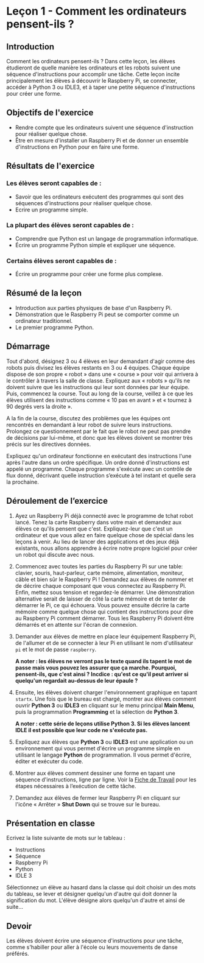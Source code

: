 # Leçon 1 - Comment les ordinateurs pensent-ils ?

## Introduction

Comment les ordinateurs pensent-ils ? Dans cette leçon, les élèves étudieront de quelle manière les ordinateurs et les robots suivent une séquence d'instructions pour accomplir une tâche. Cette leçon incite principalement les élèves à découvrir le Raspberry Pi, se connecter, accéder à Python 3 ou IDLE3, et à taper une petite séquence d'instructions pour créer une forme.

## Objectifs de l'exercice

-	Rendre compte que les ordinateurs suivent une séquence d'instruction pour réaliser quelque chose.
-	Être en mesure d'installer un Raspberry Pi et de donner un ensemble d'instructions en Python pour en faire une forme.


## Résultats de l'exercice

### Les élèves seront capables de :

- Savoir que les ordinateurs exécutent des programmes qui sont des séquences d'instructions pour réaliser quelque chose.  
- Ecrire un programme simple.

### La plupart des élèves seront capables de :

-	Comprendre que Python est un langage de programmation informatique.
-	Écrire un programme Python simple et expliquer une séquence.

### Certains élèves seront capables de :

-	Écrire un programme pour créer une forme plus complexe.

## Résumé de la leçon

-	Introduction aux parties physiques de base d'un Raspberry Pi.
-	Démonstration que le Raspberry Pi peut se comporter comme un ordinateur traditionnel.
-	Le premier programme Python.


## Démarrage

Tout d'abord, désignez 3 ou 4 élèves en leur demandant d'agir comme des robots puis divisez les élèves restants en 3 ou 4 équipes. Chaque équipe dispose de son propre « robot » dans une « course » pour voir qui arrivera à le contrôler à travers la salle de classe. Expliquez aux « robots » qu'ils ne doivent suivre que les instructions qui leur sont données par leur équipe. Puis, commencez la course. Tout au long de la course, veillez à ce que les élèves utilisent des instructions comme « 10 pas en avant » et « tournez à 90 degrés vers la droite ».

A la fin de la course, discutez des problèmes que les équipes ont rencontrés en demandant à leur robot de suivre leurs instructions. Prolongez ce questionnement par le fait que le robot ne peut pas prendre de décisions par lui-même, et donc que les élèves doivent se montrer très précis sur les directives données.

Expliquez qu'un ordinateur fonctionne en exécutant des instructions l'une après l'autre dans un ordre spécifique. Un ordre donné d'instructions est appelé un programme. Chaque programme s'exécute avec un contrôle de flux donné, décrivant quelle instruction s’exécute à tel instant et quelle sera la prochaine.


## Déroulement de l’exercice

1.	Ayez un Raspberry Pi déjà connecté avec le programme de tchat robot lancé. Tenez la carte Raspberry dans votre main et demandez aux élèves ce qu'ils pensent que c'est. Expliquez-leur que c'est un ordinateur et que vous allez en faire quelque chose de spécial dans les leçons à venir. Au lieu de lancer des applications et des jeux déjà existants, nous allons apprendre à écrire notre propre logiciel pour créer un robot qui discute avec nous.

2.	Commencez avec toutes les parties du Raspberry Pi sur une table: clavier, souris, haut-parleur, carte mémoire, alimentation, moniteur, câble et bien sûr le Raspberry Pi ! Demandez aux élèves de nommer et de décrire chaque composant que vous connectez au Raspberry Pi. Enfin, mettez sous tension et regardez-le démarrer. Une démonstration alternative serait de laisser de côté la carte mémoire et de tenter de démarrer le Pi, ce qui échouera. Vous pouvez ensuite décrire la carte mémoire comme quelque chose qui contient des instructions pour dire au Raspberry Pi comment démarrer. Tous les Raspberry Pi doivent être démarrés et en attente sur l'écran de connexion.

3.	Demander aux élèves de mettre en place leur équipement Raspberry Pi, de l'allumer et de se connecter à leur Pi en utilisant le nom d'utilisateur `pi` et le mot de passe `raspberry`.

	**A noter : les élèves ne verront pas le texte quand ils tapent le mot de passe mais vous pouvez les assurer que ça marche. Pourquoi, pensent-ils, que c'est ainsi ? Incdice : qu'est ce qu'il peut arriver si quelqu'un regardait au-dessus de leur épaule ?**

4.	Ensuite, les élèves doivent charger l'environnement graphique en tapant `startx`. Une fois que le bureau est chargé, montrer aux élèves comment ouvrir **Python 3** ou **IDLE3** en cliquant sur le menu principal **Main Menu**, puis la programmation **Programming** et la sélection de **Python 3**.

	**A noter : cette série de leçons utilise Python 3. Si les élèves lancent IDLE il est possible que leur code ne s'exécute pas.**

5.	Expliquez aux élèves que **Python 3** ou **IDLE3** est une application ou un environnement qui vous permet d'écrire un programme simple en utilisant le langage **Python** de programmation. Il vous permet d'écrire, éditer et exécuter du code.

6.	Montrer aux élèves comment dessiner une forme en tapant une séquence d'instructions, ligne par ligne. Voir la [Fiche de Travail](worksheet.md) pour les étapes nécessaires à l’exécution de cette tâche.

7.	Demandez aux élèves de fermer leur Raspberry Pi en cliquant sur l'icône « Arrêter » **Shut Down** qui se trouve sur le bureau.

## Présentation en classe

Ecrivez la liste suivante de mots sur le tableau :

-	Instructions
-	Séquence
-	Raspberry Pi
-	Python
-	IDLE 3

Sélectionnez un élève au hasard dans la classe qui doit choisir un des mots du tableau, se lever et désigner quelqu'un d'autre qui doit donner la signification du mot. L'élève désigne alors quelqu'un d'autre et ainsi de suite…

## Devoir

Les élèves doivent écrire une séquence d'instructions pour une tâche, comme s'habiller pour aller à l'école ou leurs mouvements de danse préférés.
